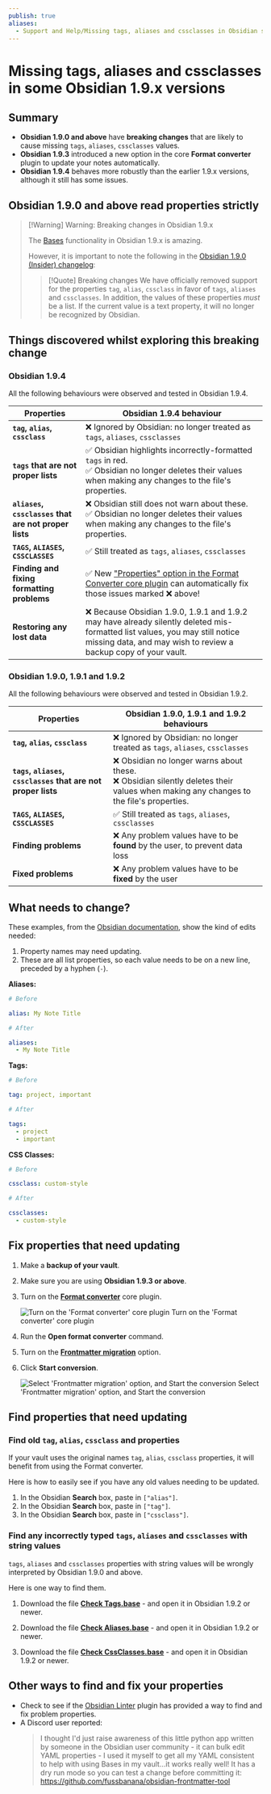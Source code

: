 ```yaml
---
publish: true
aliases:
  - Support and Help/Missing tags, aliases and cssclasses in Obsidian some 1.9.x versions
---
```


# Missing tags, aliases and cssclasses in some Obsidian 1.9.x versions

## Summary

- **Obsidian 1.9.0 and above** have **breaking changes** that are likely to cause missing `tags`, `aliases`, `cssclasses` values.
- **Obsidian 1.9.3** introduced a new option in the core **Format converter** plugin to update your notes automatically.
- **Obsidian 1.9.4** behaves more robustly than the earlier 1.9.x versions, although it still has some issues.

## Obsidian 1.9.0 and above read properties strictly

> [!Warning] Warning: Breaking changes in Obsidian 1.9.x
>
> The [Bases](https://help.obsidian.md/bases) functionality in Obsidian 1.9.x is amazing.
>
> However, it is important to note the following in the [Obsidian 1.9.0 (Insider) changelog](https://obsidian.md/changelog/2025-05-21-desktop-v1.9.0/):
> > [!Quote] Breaking changes
> > We have officially removed support for the properties `tag`, `alias`, `cssclass` in favor of `tags`, `aliases` and `cssclasses`. In addition, the values of these properties _must_ be a list. If the current value is a text property, it will no longer be recognized by Obsidian.

## Things discovered whilst exploring this breaking change

### Obsidian 1.9.4

All the following behaviours were observed and tested in Obsidian 1.9.4.

| Properties                                            | Obsidian 1.9.4 behaviour                                                                                                                                                                       |
| ----------------------------------------------------- | ---------------------------------------------------------------------------------------------------------------------------------------------------------------------------------------------- |
| **`tag`, `alias`, `cssclass`**                        | ❌ Ignored by Obsidian: no longer treated as `tags`, `aliases`, `cssclasses`                                                                                                                   |
| **`tags` that are not proper lists**                  | ✅ Obsidian highlights incorrectly-formatted `tags` in red.<br>✅ Obsidian no longer deletes their values when making any changes to the file's properties.                                    |
| **`aliases`, `cssclasses` that are not proper lists** | ❌ Obsidian still does not warn about these.<br>✅ Obsidian no longer deletes their values when making any changes to the file's properties.                                                   |
| **`TAGS`, `ALIASES`, `CSSCLASSES`**                   | ✅ Still treated as `tags`, `aliases`, `cssclasses`                                                                                                                                            |
| **Finding and fixing formatting problems**            | ✅ New ["Properties" option in the Format Converter core plugin](https://help.obsidian.md/plugins/format-converter#Properties) can automatically fix those issues marked ❌ above!             |
| **Restoring any lost data**                           | ❌ Because Obsidian 1.9.0, 1.9.1 and 1.9.2 may have already silently deleted mis-formatted list values, you may still notice missing data, and may wish to review a backup copy of your vault. |

### Obsidian 1.9.0, 1.9.1 and 1.9.2

All the following behaviours were observed and tested in Obsidian 1.9.2.

| Properties                                                    | Obsidian 1.9.0, 1.9.1 and 1.9.2 behaviours                                                                                              |
| ------------------------------------------------------------- | --------------------------------------------------------------------------------------------------------------------------------------- |
| **`tag`, `alias`, `cssclass`**                                | ❌ Ignored by Obsidian: no longer treated as `tags`, `aliases`, `cssclasses`                                                            |
| **`tags`, `aliases`, `cssclasses` that are not proper lists** | ❌ Obsidian no longer warns about these.<br>❌ Obsidian silently deletes their values when making any changes to the file's properties. |
| **`TAGS`, `ALIASES`, `CSSCLASSES`**                           | ✅ Still treated as `tags`, `aliases`, `cssclasses`                                                                                     |
| **Finding problems**                                          | ❌ Any problem values have to be **found** by the user, to prevent data loss                                                            |
| **Fixed problems**                                            | ❌ Any problem values have to be **fixed** by the user                                                                                  |

## What needs to change?

These examples, from the [Obsidian documentation](https://help.obsidian.md/plugins/format-converter#Properties), show the kind of edits needed:

1. Property names may need updating.
2. These are all list properties, so each value needs to be on a new line, preceded by a hyphen (`-`).

**Aliases:**

```yaml
# Before

alias: My Note Title

# After

aliases:
  - My Note Title
```

**Tags:**

```yaml
# Before

tag: project, important

# After

tags:
  - project
  - important
```

**CSS Classes:**

```yaml
# Before

cssclass: custom-style

# After

cssclasses:
  - custom-style
```

## Fix properties that need updating

1. Make a **backup of your vault**.
2. Make sure you are using **Obsidian 1.9.3 or above**.
3. Turn on the **[Format converter](https://help.obsidian.md/plugins/format-converter)** core plugin.

    ![Turn on the 'Format converter' core plugin](../images/core-plugin-format-converter.png)
    <span class="caption">Turn on the 'Format converter' core plugin</span>

4. Run the **Open format converter** command.
5. Turn on the **[Frontmatter migration](https://help.obsidian.md/plugins/format-converter#Properties)** option.
6. Click **Start conversion**.

    ![Select 'Frontmatter migration' option, and Start the conversion](../images/core-plugin-format-converter-options.png)
    <span class="caption">Select 'Frontmatter migration' option, and Start the conversion</span>

## Find properties that need updating

### Find old `tag`, `alias`, `cssclass` and properties

If your vault uses the original names `tag`, `alias`, `cssclass` properties, it will benefit from using the Format converter.

Here is how to easily see if you have any old values needing to be updated.

1. In the Obsidian **Search** box, paste in `["alias"]`.
2. In the Obsidian **Search** box, paste in `["tag"]`.
3. In the Obsidian **Search** box, paste in `["cssclass"]`.

### Find any incorrectly typed `tags`, `aliases` and `cssclasses` with string values

`tags`, `aliases` and `cssclasses` properties with string values will be wrongly interpreted by Obsidian 1.9.0 and above.

Here is one way to find them.

1. Download the file **[Check Tags.base](https://github.com/obsidian-tasks-group/obsidian-tasks/tree/main/resources/sample_vaults/Tasks-Demo/How%20To/Find%20properties%20not%20read%20by%20Obsidian%201.9.x)** - and open it in Obsidian 1.9.2 or newer.

2. Download the file **[Check Aliases.base](https://github.com/obsidian-tasks-group/obsidian-tasks/tree/main/resources/sample_vaults/Tasks-Demo/How%20To/Find%20properties%20not%20read%20by%20Obsidian%201.9.x)** - and open it in Obsidian 1.9.2 or newer.

3. Download the file **[Check CssClasses.base](https://github.com/obsidian-tasks-group/obsidian-tasks/tree/main/resources/sample_vaults/Tasks-Demo/How%20To/Find%20properties%20not%20read%20by%20Obsidian%201.9.x)** - and open it in Obsidian 1.9.2 or newer.

## Other ways to find and fix your properties

- Check to see if the [Obsidian Linter](https://github.com/platers/obsidian-linter) plugin has provided a way to find and fix problem properties.
- A Discord user reported:
    > I thought I'd just raise awareness of this little python app written by someone in the Obsidian user community - it can bulk edit YAML properties - I used it myself to get all my YAML consistent to help with using Bases in my vault...it works really well! It has a dry run mode so you can test a change before committing it: <https://github.com/fussbanana/obsidian-frontmatter-tool>

